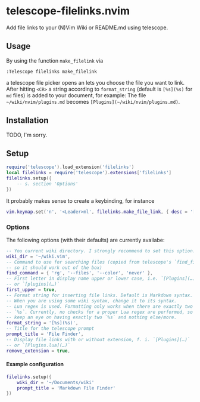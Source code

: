 # telescope-filelinks.nvim
Add file links to your (N)Vim Wiki or README.md using telescope.

## Usage
By using the function `make_filelink` via
```vim
:Telescope filelinks make_filelink
```
a telescope file picker opens an lets you choose the file you want to link. After hitting `<CR>` a string according to `format_string` (default is `[%s](%s)` for `md` files) is added to your document, for example: The file `~/wiki/nvim/plugins.md` becomes `[Plugins](~/wiki/nvim/plugins.md)`.

<!-- TODO: Section 'Installation', compare https://github.com/debugloop/telescope-undo.nvim#installation <03-04-2023> -->
## Installation
TODO, I'm sorry.

## Setup
```lua
require('telescope').load_extension('filelinks')
local filelinks = require('telescope').extensions['filelinks']
filelinks.setup({
    -- s. section 'Options'
})
```
It probably makes sense to create a keybinding, for instance
```lua
vim.keymap.set('n', '<Leader>ml', filelinks.make_file_link, { desc = '[m]ake file [l]ink' })
```

### Options
The following options (with their defaults) are currently availabe:
```lua
-- You current wiki directory. I strongly recommend to set this option.
wiki_dir = '~/wiki.vim',
-- Command to use for searching files (copied from telescope's `find_files`,
-- so it should work out of the box)
find_command = { 'rg', '--files', '--color', 'never' },
-- First letter in display name upper or lower case, i.e. `[Plugins](…)`
-- or `[plugins](…)`
first_upper = true,
-- Format string for inserting file links. Default is Markdown syntax.
-- When you are using some wiki syntax, change it to its syntax.
-- Lua regex is used. Formatting only works when there are exactly two
-- `%s`. Currently, no checks for a proper Lua regex are performed, so
-- keep an eye on having exactly two `%s` and nothing else/more.
format_string = '[%s](%s)', 
-- Title for the telescope prompt
prompt_title = 'File Finder',
-- Display file links with or without extension, f. i. `[Plugins](…)`
-- or `[Plugins.lua](…)`
remove_extension = true,
```
#### Example configuration
```lua
filelinks.setup({
    wiki_dir = '~/Documents/wiki'
    prompt_title = 'Markdown File Finder' 
})
```
